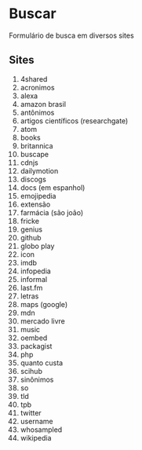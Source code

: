 # Buscar
Formulário de busca em diversos sites

## Sites
1. 4shared
1. acronimos
1. alexa
1. amazon brasil
1. antônimos
1. artigos científicos (researchgate)
1. atom
1. books
1. britannica
1. buscape
1. cdnjs
1. dailymotion
1. discogs
1. docs (em espanhol)
1. emojipedia
1. extensão
1. farmácia (são joão)
1. fricke
1. genius
1. github
1. globo play
1. icon
1. imdb
1. infopedia
1. informal
1. last.fm
1. letras
1. maps (google)
1. mdn
1. mercado livre
1. music
1. oembed
1. packagist
1. php
1. quanto custa
1. scihub
1. sinônimos
1. so
1. tld
1. tpb
1. twitter
1. username
1. whosampled
1. wikipedia
